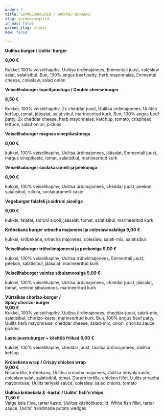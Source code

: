 ```yaml
---
order: 4
title: GURMEEBURGERID / GOURMET BURGERS
slug: gurmeeburgerid
in_nav: false
parent_slug: viimsi
new: false

---
```

**Uulitsa burger / Uulits' burger**

**8,00 €**

<span class="koostis"> Kukkel, 100% veiselihapihv, Uulitsa ürdimajonees, Emmentali juust, coleslaw salat, salatisibul. Bun, 100% angus beef patty, herb mayonnaise, Emmental cheese, coleslaw, salad onion. 

**Veiselihaburger topeltjuustuga / Double cheeseburger**

**8,50 €**

<span class="koostis"> Kukkel, 100% veiselihapihv, 2x cheddar juust, Uulitsa ürdimajonees, Uulitsa ketšup, tomat, jääsalat, salatisibul, marineeritud kurk, Bun, 100% angus beef patty, 2x cheddar cheese, herb mayonnaise, ketchup, tomato, crisphead lettuce, salad onion, pickles.

**Veiselihaburger magusa sinepikastmega** 

**8,00 €**

<span class="koostis"> kukkel, 100% veiselihapihv, Uulitsa ürdimajonees, jääsalat, Emmentali juust, magus sinepikaste, tomat, salatisibul, marineeritud kurk

**Veiselihaburger soolakaramelli ja peekoniga** 

**8,90 €**

<span class="koostis"> kukkel, 100% veiselihapihv, Uulitsa ürdimajonees, cheddar juust, peekon, salatisibul, rukola, soolakaramelli kaste

**Vegeburger falafeli ja sidruni aiooliga** 

**9,00 €**

<span class="koostis"> kukkel, falafel, sidruni aiooli, jääsalat, tomat, salatisibul, marineeritud kurk

> <span class="vege"></span><span class="vegan">

**Krõbekana burger sriracha majoneesi ja coleslaw salatiga 9,00 €**

<span class="koostis"> kukkel, krõbekana, sriracha majonees, coleslaw, salati-mix, salatisibul

**Veiselihaburger trühvlimajoneesi ja peekoniga 9,00 €**

<span class="koostis"> kukkel, 100% veiselihapihv, Uulitsa trühvlimajonees, Emmentali juust, peekon, salatisibul, jääsalat, marineeritud kurk

**Veiselihaburger veinise sibulamoosiga 9,00 €**

<span class="koostis"> kukkel, 100% veiselihapihv, Uulitsa ürdimajonees, cheddar juust, jääsalat, tomat, veinine sibulamoos, marineeritud kurk

<span class="spicy"></span> **Vürtsikas chorizo-burger /  
Spicy chorizo-burger**  
**9,00 €**   
<span class="koostis">Kukkel, 100% veiselihapihv, Uulitsa ürdimajonees, cheddar-juust, salati-mix, salatisibul, chorizo-kaste, marineeritud kurk. Bun, 100% angus beef patty, Uulits herb mayonnaise, cheddar cheese, salad-mix, onion, chorizo sauce, pickles</span>

**Laste juustuburger + käsitöö friikad 6,00 €**

<span class="koostis"> kukkel, 100% veiselihapihv, cheddar juust, Uulitsa ürdimajonees, Uulitsa ketšup

<span class="spicy"></span> **Krõbekana wrap / Crispy chicken wrap**  
**9,00 €**  
<span class="koostis">Nisutortilla, krõbekana, Uulitsa sriracha majonees, Uulitsa teriyaki kaste, coleslaw salat, salatisibul, tomat. Durum tortilla, chicken fillet, Uulits sriracha mayonnaise, Uulits teriyaki sauce, coleslaw, salad onions, tomato</span>

<span class="special"></span> **Uulitsa krõbekala & -kartul / Uulits' fish'n'chips**  
**11,50 €**  
<span class="koostis">Valge kala filee, tartar kaste, Uulitsa käsitöökartulid. White fish fillet, tartar sauce, Uulits' handmade potato wedges</span>